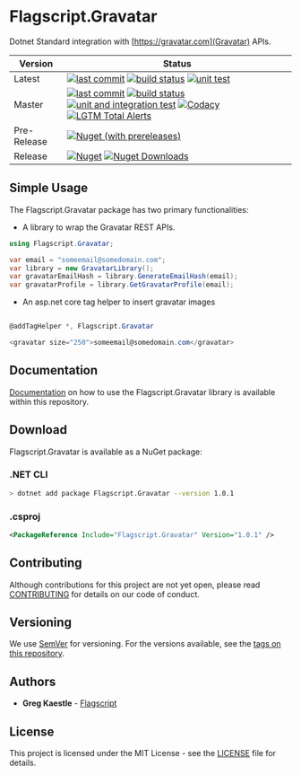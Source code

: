 # Flagscript.Gravatar

Dotnet Standard integration with [https://gravatar.com](Gravatar) APIs.

| Version | Status |
| --- | --- |
| Latest | [![last commit](https://img.shields.io/github/last-commit/flagscript/Flagscript.Gravatar.svg?logo=github)](https://github.com/flagscript/Flagscript.Gravatar) [![build status](https://img.shields.io/appveyor/ci/Flagscript/flagscript-gravatar.svg?logo=appveyor)](https://ci.appveyor.com/project/Flagscript/flagscript-gravatar) [![unit test](https://img.shields.io/appveyor/tests/Flagscript/flagscript-gravatar.svg?label=unit%20tests&logo=appveyor)](https://ci.appveyor.com/project/Flagscript/flagscript-gravatar) |
| Master | [![last commit](https://img.shields.io/github/last-commit/flagscript/Flagscript.Gravatar/master.svg?logo=github)](https://github.com/flagscript/Flagscript.Gravatar) [![build status](https://img.shields.io/appveyor/ci/Flagscript/flagscript-gravatar/master.svg?logo=appveyor)](https://ci.appveyor.com/project/Flagscript/flagscript-gravatar) [![unit and integration  test](https://img.shields.io/appveyor/tests/Flagscript/flagscript-gravatar/master.svg?label=unit/integration%20tests&logo=appveyor)](https://ci.appveyor.com/project/Flagscript/flagscript-gravatar) [![Codacy](https://img.shields.io/codacy/grade/8844e04fbc0a49c0b364b20031202f87.svg?logo=codacy)](https://app.codacy.com/project/flagscript/Flagscript.Gravatar/dashboard) [![LGTM Total Alerts](https://img.shields.io/lgtm/alerts/g/flagscript/Flagscript.Gravatar.svg?logo=lgtm&logoWidth=18)](https://lgtm.com/projects/g/flagscript/Flagscript.Gravatar/alerts/) |
| Pre-Release | [![Nuget (with prereleases)](https://img.shields.io/nuget/vpre/Flagscript.Gravatar.svg?logo=nuget)](https://www.nuget.org/packages/Flagscript.Gravatar) |
| Release | [![Nuget](https://img.shields.io/nuget/v/Flagscript.Gravatar.svg?logo=nuget)](https://www.nuget.org/packages/Flagscript.Gravatar) [![Nuget Downloads](https://img.shields.io/nuget/dt/Flagscript.Gravatar.svg?logo=nuget)](https://www.nuget.org/packages/Flagscript.Gravatar) |

## Simple Usage

The Flagscript.Gravatar package has two primary functionalities:

- A library to wrap the Gravatar REST APIs.

```csharp
using Flagscript.Gravatar;

var email = "someemail@somedomain.com";
var library = new GravatarLibrary();
var gravatarEmailHash = library.GenerateEmailHash(email);
var gravatarProfile = library.GetGravatarProfile(email);
```

- An asp.net core tag helper to insert gravatar images

```csharp

@addTagHelper *, Flagscript.Gravatar

<gravatar size="250">someemail@somedomain.com</gravatar>

```

## Documentation

[Documentation](./DOCUMENTATION.md) on how to use the Flagscript.Gravatar library is available within this repository. 

## Download

Flagscript.Gravatar is available as a NuGet package:

### .NET CLI

```bash
> dotnet add package Flagscript.Gravatar --version 1.0.1
```

### .csproj

```xml
<PackageReference Include="Flagscript.Gravatar" Version="1.0.1" />
```

## Contributing

Although contributions for this project are not yet open, please read 
[CONTRIBUTING](https://github.com/flagscript/Flagscript.Gravatar/blob/master/CONTRIBUTING.md) 
for details on our code of conduct.

## Versioning

We use [SemVer](http://semver.org/) for versioning. For the versions available, see 
the [tags on this repository](https://github.com/flagscript/Flagscript.Gravatar/releases). 

## Authors

* **Greg Kaestle** - [Flagscript](https://flagscript.technology)

## License

This project is licensed under the MIT License - see the [LICENSE](https://github.com/flagscript/Flagscript.Gravatar/blob/master/LICENSE.md) file for details.
